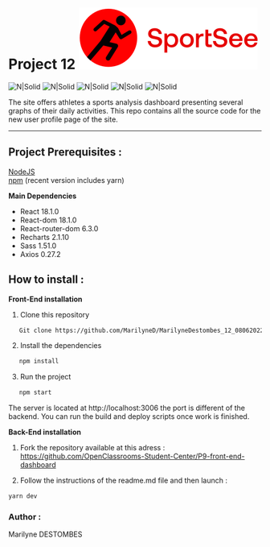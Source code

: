 # Project 12 ![SportSee](/sportsee-front/public/img/logo.svg)

![N|Solid](https://badgen.net/badge/React/18.1.0/blue?icon=react) ![N|Solid](https://badgen.net/badge/npm/8.11.0/red?icon=react) ![N|Solid](https://badgen.net/badge/Sass/1.51.0/pink?icon=react) ![N|Solid](https://badgen.net/badge/Recharts/2.1.10/green?icon=react) ![N|Solid](https://badgen.net/badge/Axios/0.27.2/purple?icon=react)

The site offers athletes a sports analysis dashboard presenting several graphs of their daily activities.
This repo contains all the source code for the new user profile page of the site.

---

## Project Prerequisites :

[NodeJS](https://nodejs.org/en/)  
[npm](https://www.npmjs.com/) (recent version includes yarn)

**Main Dependencies**

- React 18.1.0
- React-dom 18.1.0
- React-router-dom 6.3.0
- Recharts 2.1.10
- Sass 1.51.0
- Axios 0.27.2

## How to install :

**Front-End installation**

1. Clone this repository

```sh
   Git clone https://github.com/MarilyneD/MarilyneDestombes_12_08062022.git
```

2. Install the dependencies

```sh
   npm install
```

3. Run the project

```sh
   npm start
```

The server is located at http://localhost:3006 the port is different of the backend.
You can run the build and deploy scripts once work is finished.

**Back-End installation**

1. Fork the repository available at this adress :
   https://github.com/OpenClassrooms-Student-Center/P9-front-end-dashboard

2. Follow the instructions of the readme.md file and then launch :

```sh
yarn dev
```

### Author :

Marilyne DESTOMBES
